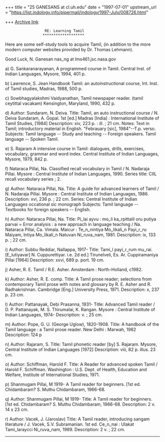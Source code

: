 +++
title = "25 GANESANS at cl.uh.edu"
date = "1997-07-01"
upstream_url = "https://list.indology.info/pipermail/indology/1997-July/008726.html"

+++
[Archive link](https://list.indology.info/pipermail/indology/1997-July/008726.html)


                      RE: Learning Tamil
                     *******************


Here are some self-study tools to acquire Tamil,
(in addition to the more modern computer websites
provided by Dr. Thomas Lehmann).

Good Luck,
N. Ganesan
nas_ng at lms461.jsc.nasa.gov


a) G. Sankaranarayanan, A programmed course in Tamil.
Central Inst. of Indian Languages, Mysore, 1994, 401 p.

b) Lawrence, S. Jean
Handbook Tamil: an autoinstructional course,
Int. Inst. of Tamil studies, Madras, 1988, 500 p.

c) Sowbhagyalakshmi Vaidyanathan,
Tamil newspaper reader. (tamil ceytittal vacakam)
Kensington, Maryland, 1990, 432 p.

d) Author:        Sundaram, N. Deiva.
Title:         Tamil, an auto instructional course / N. Deiva Sundaram, A.
                 Gopal. 1st [ed.] Madras [India] : International Institute of
                 Tamil Studies, [1984]
Description:   xiv, 223 p. : ill. ; 21 cm.
Notes:         Text in Tamil; introductory material in English.
               "Febrauary [sic], 1984"--T.p. verso.
Subjects:      Tamil language -- Study and teaching -- Foreign speakers.
               Tamil language -- Spoken Tamil.

e) S. Rajaram
A intensive course in Tamil: dialogues, drills, exercises, vocabulary,
grammar and word index.  Central Institute of Indian Languages,
Mysore, 1979, 842 p.

f) Nataraca Pillai, Na.
     Classified recall vocabulary in Tamil / N. Nadaraja Pillai.  Mysore :
     Central Institute of Indian Languages, 1990.
     Series title:  CIIL recall vocabulary series ; 2.

g) Author:        Nataraca Pillai, Na.
Title:            A guide for advanced learners of Tamil / N. Nadaraja Pillai. 
                 Mysore : Central Institute of Indian Languages, 1986.
Description:   xvi, 236 p. ; 22 cm.
Series:        Central Institute of Indian Languages occational sic monograph
Subjects:      Tamil language -- Textbooks for foreign speakers -- English.

h) Author:        Nataraca Pillai, Na.
Title:           Pi_lai ayvu : mo_li ka_rpittalil oru putiya parvai = Error
                 analysis : a new approach in language teaching / Na. Nataraca
                 Pillai, Ca. Vimala. Maicur : Te_n_nintiya Mo_likali_n
                 Payi_r_ru Maiyam, Intiya Mo_likali_n Natuvan Ni_ruva_nam,
                 1981.
Description:   ix, 133 p. ; 22 cm.

i) Author:        Subbu Reddiar, Nallappa, 1917-
Title:           Tami_l payi_r_rum mu_rai. [E_lutiyavar] N. Cuppurettiyar. 
                 i.e. 2d ed.] Tirunelveli, Es. Ar. Cuppiramaniya Pillai [1964]
Description:   xxvi, 689 p. port. 19 cm.


j)   Asher, R. E.
     Tamil / R.E. Asher.  Amsterdam : North-Holland, c1982.


k) Author:        Asher, R. E. comp.
  Title:         A Tamil prose reader; selections from contemporary Tamil prose
                 with notes and glossary by R. E. Asher and R. Radhakrishnan. 
                 Cambridge [Eng.] University Press, 1971.
Description:   x, 237 p. 23 cm.



l) Author:        Pattanayak, Debi Prasanna, 1931-
  Title:         Advanced Tamil reader / D. P. Pattanayak, M. S. Thirumalai, K.
                 Rangan. Mysore : Central Institute of Indian Languages, 1974-
Description:   v. ; 25 cm.



m) Author:        Pope, G. U. (George Uglow), 1820-1908.
Title:         A handbook of the Tamil language : a Tamil prose reader. New
                 Delhi : Marwah, 1982
Description:   124 p


n) Author:        Rajaram, S.
Title:         Tamil phonetic reader [by] S. Rajaram. Mysore, Central Institute
                 of Indian Languages [1972]
Description:   viii, 82 p. illus. 23 cm.


o) Author:        Schiffman, Harold F.
Title:         A Reader for advanced spoken Tamil / Harold F. Schiffman. 
                 Washington : U.S. Dept. of Health, Education and Welfare,
                 Institute of International Studies, 1971.

p)   Shanmugam Pillai, M 1919-
     A Tamil reader for beginners.  [1st ed.  Chidambaram? S. Muthu
   Chidambaram, 1966-68.

q) Author:        Shanmugam Pillai, M 1919-
   Title:         A Tamil reader for beginners. [1st ed. Chidambaram? S. Muthu
                 Chidambaram, 1966-68.
Description:   2 v. 14 x 23 cm.


r) Author:        Vacek, J. (Jaroslav)
  Title:         A Tamil reader, introducing sangam literature / J. Vacek, S.V.
                 Subramanian. 1st ed. Ce_n_nai : Ulakat Tami_laraycci
                 Ni_ruva_nam, 1989.
Description:   2 v. ; 22 cm.

******************************************************************************








